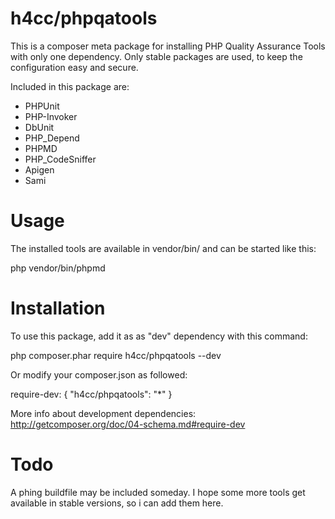h4cc/phpqatools
==========

This is a composer meta package for installing PHP Quality Assurance Tools with only one dependency.
Only stable packages are used, to keep the configuration easy and secure.

Included in this package are:
- PHPUnit
- PHP-Invoker
- DbUnit
- PHP_Depend
- PHPMD
- PHP_CodeSniffer
- Apigen
- Sami


# Usage

The installed tools are available in vendor/bin/ and can be started like this:

  php vendor/bin/phpmd
  

# Installation

To use this package, add it as as "dev" dependency with this command:

  php composer.phar require h4cc/phpqatools --dev

Or modify your composer.json as followed:

  require-dev: {
    "h4cc/phpqatools": "*"
  }

More info about development dependencies: http://getcomposer.org/doc/04-schema.md#require-dev


# Todo

A phing buildfile may be included someday.
I hope some more tools get available in stable versions, so i can add them here.

